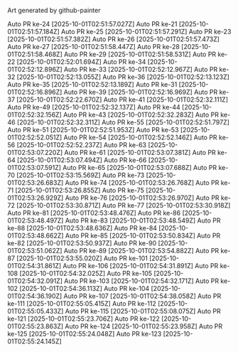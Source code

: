 Art generated by github-painter

Auto PR ke-24 [2025-10-01T02:51:57.027Z]
Auto PR ke-21 [2025-10-01T02:51:57.184Z]
Auto PR ke-25 [2025-10-01T02:51:57.291Z]
Auto PR ke-23 [2025-10-01T02:51:57.382Z]
Auto PR ke-26 [2025-10-01T02:51:57.473Z]
Auto PR ke-27 [2025-10-01T02:51:58.447Z]
Auto PR ke-28 [2025-10-01T02:51:58.468Z]
Auto PR ke-29 [2025-10-01T02:51:58.531Z]
Auto PR ke-22 [2025-10-01T02:52:01.694Z]
Auto PR ke-34 [2025-10-01T02:52:12.896Z]
Auto PR ke-33 [2025-10-01T02:52:12.967Z]
Auto PR ke-32 [2025-10-01T02:52:13.055Z]
Auto PR ke-36 [2025-10-01T02:52:13.123Z]
Auto PR ke-35 [2025-10-01T02:52:13.189Z]
Auto PR ke-31 [2025-10-01T02:52:16.896Z]
Auto PR ke-39 [2025-10-01T02:52:16.969Z]
Auto PR ke-37 [2025-10-01T02:52:22.670Z]
Auto PR ke-41 [2025-10-01T02:52:32.111Z]
Auto PR ke-49 [2025-10-01T02:52:32.137Z]
Auto PR ke-44 [2025-10-01T02:52:32.156Z]
Auto PR ke-43 [2025-10-01T02:52:32.283Z]
Auto PR ke-46 [2025-10-01T02:52:32.311Z]
Auto PR ke-55 [2025-10-01T02:52:51.797Z]
Auto PR ke-51 [2025-10-01T02:52:51.953Z]
Auto PR ke-53 [2025-10-01T02:52:52.051Z]
Auto PR ke-54 [2025-10-01T02:52:52.146Z]
Auto PR ke-56 [2025-10-01T02:52:52.237Z]
Auto PR ke-63 [2025-10-01T02:53:07.220Z]
Auto PR ke-61 [2025-10-01T02:53:07.381Z]
Auto PR ke-64 [2025-10-01T02:53:07.494Z]
Auto PR ke-66 [2025-10-01T02:53:07.591Z]
Auto PR ke-65 [2025-10-01T02:53:07.688Z]
Auto PR ke-70 [2025-10-01T02:53:15.569Z]
Auto PR ke-73 [2025-10-01T02:53:26.683Z]
Auto PR ke-74 [2025-10-01T02:53:26.768Z]
Auto PR ke-71 [2025-10-01T02:53:26.855Z]
Auto PR ke-75 [2025-10-01T02:53:26.929Z]
Auto PR ke-76 [2025-10-01T02:53:26.970Z]
Auto PR ke-72 [2025-10-01T02:53:30.871Z]
Auto PR ke-77 [2025-10-01T02:53:30.918Z]
Auto PR ke-81 [2025-10-01T02:53:48.476Z]
Auto PR ke-86 [2025-10-01T02:53:48.497Z]
Auto PR ke-83 [2025-10-01T02:53:48.549Z]
Auto PR ke-88 [2025-10-01T02:53:48.636Z]
Auto PR ke-84 [2025-10-01T02:53:48.662Z]
Auto PR ke-85 [2025-10-01T02:53:50.834Z]
Auto PR ke-82 [2025-10-01T02:53:50.937Z]
Auto PR ke-90 [2025-10-01T02:53:51.062Z]
Auto PR ke-89 [2025-10-01T02:53:54.882Z]
Auto PR ke-87 [2025-10-01T02:53:55.020Z]
Auto PR ke-101 [2025-10-01T02:54:31.861Z]
Auto PR ke-106 [2025-10-01T02:54:31.891Z]
Auto PR ke-108 [2025-10-01T02:54:32.025Z]
Auto PR ke-105 [2025-10-01T02:54:32.091Z]
Auto PR ke-103 [2025-10-01T02:54:32.171Z]
Auto PR ke-102 [2025-10-01T02:54:36.113Z]
Auto PR ke-104 [2025-10-01T02:54:36.190Z]
Auto PR ke-107 [2025-10-01T02:54:38.058Z]
Auto PR ke-111 [2025-10-01T02:55:05.415Z]
Auto PR ke-112 [2025-10-01T02:55:05.433Z]
Auto PR ke-115 [2025-10-01T02:55:08.075Z]
Auto PR ke-121 [2025-10-01T02:55:23.706Z]
Auto PR ke-122 [2025-10-01T02:55:23.863Z]
Auto PR ke-124 [2025-10-01T02:55:23.958Z]
Auto PR ke-125 [2025-10-01T02:55:24.048Z]
Auto PR ke-123 [2025-10-01T02:55:24.145Z]